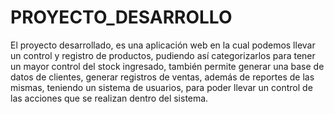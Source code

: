 # PROYECTO_DESARROLLO
El proyecto desarrollado, es una aplicación web en la cual podemos llevar un control y registro de productos, 
pudiendo así categorizarlos para tener un mayor control del stock ingresado, también permite generar una base de datos de clientes, 
generar registros de ventas, además de reportes de las mismas, teniendo un sistema de usuarios, para poder llevar un control de las 
acciones que se realizan dentro del sistema.
